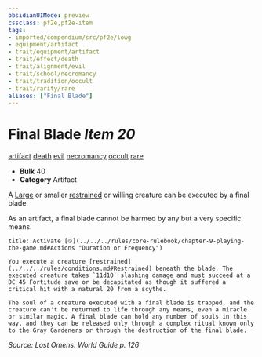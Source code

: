 ```yaml
---
obsidianUIMode: preview
cssclass: pf2e,pf2e-item
tags:
- imported/compendium/src/pf2e/lowg
- equipment/artifact
- trait/equipment/artifact
- trait/effect/death
- trait/alignment/evil
- trait/school/necromancy
- trait/tradition/occult
- trait/rarity/rare
aliases: ["Final Blade"]
---
```

# Final Blade *Item 20*  
[artifact](artifact-gmg.md)  [death](death.md)  [evil](evil.md)  [necromancy](necromancy.md)  [occult](occult.md)  [rare](rare.md)  

- **Bulk** 40
- **Category** Artifact

A [Large](large-b1.md) or smaller [restrained](conditions.md#Restrained) or willing creature can be executed by a final blade.

As an artifact, a final blade cannot be harmed by any but a very specific means.

```ad-embed-ability
title: Activate [⏲](../../../rules/core-rulebook/chapter-9-playing-the-game.md#Actions "Duration or Frequency")

You execute a creature [restrained](../../../rules/conditions.md#Restrained) beneath the blade. The executed creature takes `11d10` slashing damage and must succeed at a DC 45 Fortitude save or be decapitated as though it suffered a critical hit with a natural 20 from a scythe.

The soul of a creature executed with a final blade is trapped, and the creature can't be returned to life through any means, even a miracle or similar magic. A final blade can hold any number of souls in this way, and they can be released only through a complex ritual known only to the Gray Gardeners or through the destruction of the final blade.
```

*Source: Lost Omens: World Guide p. 126*
